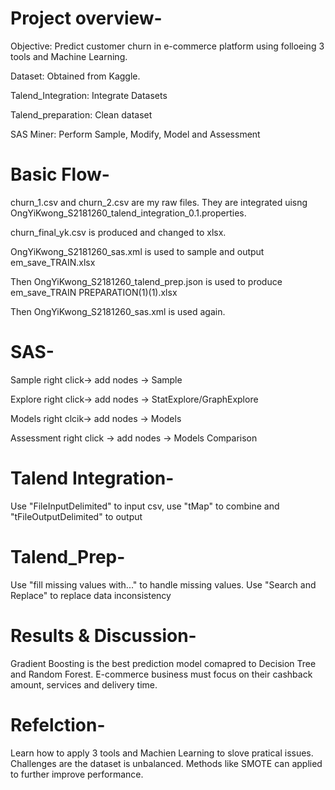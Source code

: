 # Project overview-
Objective: Predict customer churn in e-commerce platform using folloeing 3 tools and Machine Learning.

Dataset: Obtained from Kaggle.

Talend_Integration: Integrate Datasets

Talend_preparation: Clean dataset

SAS Miner: Perform Sample, Modify, Model and Assessment

# Basic Flow-
churn_1.csv and churn_2.csv are my raw files. They are integrated uisng OngYiKwong_S2181260_talend_integration_0.1.properties.

churn_final_yk.csv is produced and changed to xlsx.

OngYiKwong_S2181260_sas.xml is used to sample and output em_save_TRAIN.xlsx

Then OngYiKwong_S2181260_talend_prep.json is used to produce em_save_TRAIN PREPARATION(1)(1).xlsx

Then OngYiKwong_S2181260_sas.xml is used again.

# SAS-
Sample right click-> add nodes -> Sample

Explore right click-> add nodes -> StatExplore/GraphExplore

Models right clcik-> add nodes -> Models

Assessment right click -> add nodes -> Models Comparison

# Talend Integration-
Use "FileInputDelimited" to input csv, use "tMap" to combine and "tFileOutputDelimited" to output

# Talend_Prep-
Use "fill missing values with..." to handle missing values. Use "Search and Replace" to replace data inconsistency

# Results & Discussion-
Gradient Boosting is the best prediction model comapred to Decision Tree and Random Forest. E-commerce business must focus on their cashback amount, services and delivery time.

# Refelction-
Learn how to apply 3 tools and Machien Learning to slove pratical issues. Challenges are the dataset is unbalanced. Methods like SMOTE can applied to further improve performance.
